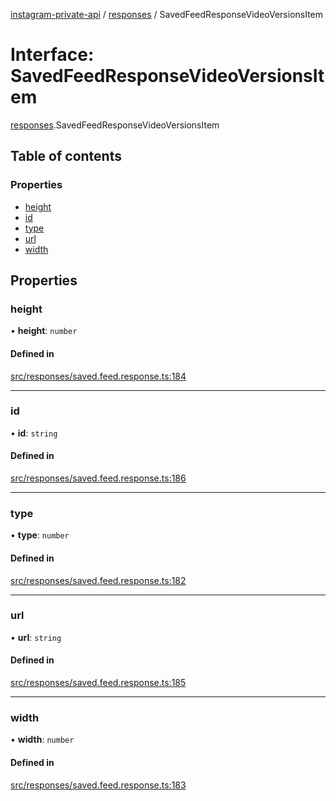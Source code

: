 [instagram-private-api](../../README.md) / [responses](../../modules/responses.md) / SavedFeedResponseVideoVersionsItem

# Interface: SavedFeedResponseVideoVersionsItem

[responses](../../modules/responses.md).SavedFeedResponseVideoVersionsItem

## Table of contents

### Properties

- [height](SavedFeedResponseVideoVersionsItem.md#height)
- [id](SavedFeedResponseVideoVersionsItem.md#id)
- [type](SavedFeedResponseVideoVersionsItem.md#type)
- [url](SavedFeedResponseVideoVersionsItem.md#url)
- [width](SavedFeedResponseVideoVersionsItem.md#width)

## Properties

### height

• **height**: `number`

#### Defined in

[src/responses/saved.feed.response.ts:184](https://github.com/Nerixyz/instagram-private-api/blob/b3351b9/src/responses/saved.feed.response.ts#L184)

___

### id

• **id**: `string`

#### Defined in

[src/responses/saved.feed.response.ts:186](https://github.com/Nerixyz/instagram-private-api/blob/b3351b9/src/responses/saved.feed.response.ts#L186)

___

### type

• **type**: `number`

#### Defined in

[src/responses/saved.feed.response.ts:182](https://github.com/Nerixyz/instagram-private-api/blob/b3351b9/src/responses/saved.feed.response.ts#L182)

___

### url

• **url**: `string`

#### Defined in

[src/responses/saved.feed.response.ts:185](https://github.com/Nerixyz/instagram-private-api/blob/b3351b9/src/responses/saved.feed.response.ts#L185)

___

### width

• **width**: `number`

#### Defined in

[src/responses/saved.feed.response.ts:183](https://github.com/Nerixyz/instagram-private-api/blob/b3351b9/src/responses/saved.feed.response.ts#L183)
